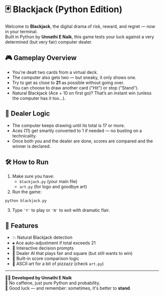 # 🃏 Blackjack (Python Edition)

Welcome to **Blackjack**, the digital drama of risk, reward, and regret — now in your terminal.  
Built in Python by **Unnathi E Naik**, this game tests your luck against a very determined (but very fair) computer dealer.

## 🎮 Gameplay Overview

- You're dealt two cards from a virtual deck.
- The computer also gets two — but sneaky, it only shows one.
- Try to get as close to **21** as possible without going over.
- You can choose to draw another card ("Hit") or stop ("Stand").
- Natural Blackjack (Ace + 10 on first go)? That’s an instant win (unless the computer has it too...).

## 🤖 Dealer Logic

- The computer keeps drawing until its total is 17 or more.
- Aces (11) get smartly converted to 1 if needed — no busting on a technicality.
- Once both you and the dealer are done, scores are compared and the winner is declared.

## 🛠 How to Run

1. Make sure you have:
   - `blackjack.py` (your main file)
   - `art.py` (for logo and goodbye art)
2. Run the game:

```bash
python blackjack.py
```

3. Type `'Y'` to play or `'N'` to exit with dramatic flair.

## 🎯 Features

- 💥 Natural Blackjack detection
- ♠️ Ace auto-adjustment if total exceeds 21
- 🤺 Interactive decision prompts
- 👾 Dealer AI that plays fair and square (but still wants to win)
- 🧠 Built-in score comparison logic
- 🎨 ASCII art for a bit of pizzazz (check `art.py`)

---

🧑‍💻 **Developed by Unnathi E Naik**  
🌱 No caffeine, just pure Python and probability.  
🎲 Good luck — and remember: sometimes, it's better to **stand**.

